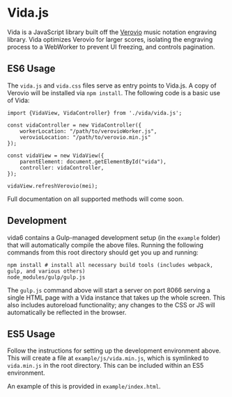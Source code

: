 # Vida.js

Vida is a JavaScript library built off the [Verovio](http://www.verovio.org/index.xhtml) music notation engraving library. Vida optimizes Verovio for larger scores, isolating the engraving process to a WebWorker to prevent UI freezing, and controls pagination.

## ES6 Usage

The `vida.js` and `vida.css` files serve as entry points to Vida.js. A copy of Verovio will be installed via `npm install`. The following code is a basic use of Vida:

```
import {VidaView, VidaController} from './vida/vida.js';

const vidaController = new VidaController({
    workerLocation: "/path/to/verovioWorker.js",
    verovioLocation: "/path/to/verovio.min.js"
});

const vidaView = new VidaView({
    parentElement: document.getElementById("vida"),
    controller: vidaController,
});

vidaView.refreshVerovio(mei);
```

Full documentation on all supported methods will come soon.


## Development

vida6 contains a Gulp-managed development setup (in the `example` folder) that will automatically compile the above files. Running the following commands from this root directory should get you up and running:

```
npm install # install all necessary build tools (includes webpack, gulp, and various others)
node_modules/gulp/gulp.js
```

The `gulp.js` command above will start a server on port 8066 serving a single HTML page with a Vida instance that takes up the whole screen. This also includes autoreload functionality; any changes to the CSS or JS will automatically be reflected in the browser.

## ES5 Usage

Follow the instructions for setting up the development environment above. This will create a file at `example/js/vida.min.js`, which is symlinked to `vida.min.js` in the root directory. This can be included within an ES5 environment.

An example of this is provided in `example/index.html`.
